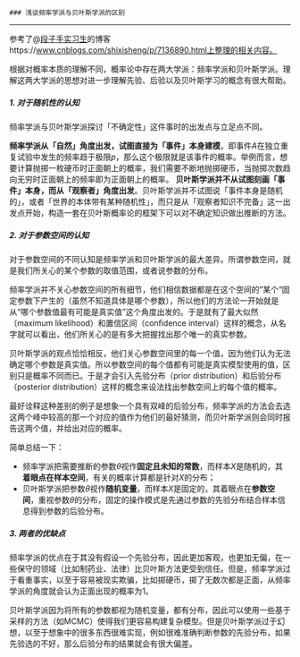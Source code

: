 	### 浅谈频率学派与贝叶斯学派的区别

------

参考了@[段子手实习生](https://www.cnblogs.com/shixisheng/)的博客https://www.cnblogs.com/shixisheng/p/7136890.html上整理的相关内容。

根据对概率本质的理解不同，概率论中存在两大学派：频率学派和贝叶斯学派。理解这两大学派的思想对进一步理解先验、后验以及贝叶斯学习的概念有很大帮助。

##### 1. 对于随机性的认知

频率学派与贝叶斯学派探讨「不确定性」这件事时的出发点与立足点不同。

**频率学派从「自然」角度出发，试图直接为「事件」本身建模**，即事件$A$在独立重复试验中发生的频率趋于极限$p$，那么这个极限就是该事件的概率。举例而言，想要计算抛掷一枚硬币时正面朝上的概率，我们需要不断地抛掷硬币，当抛掷次数趋向无穷时正面朝上的频率即为正面朝上的概率。 
**贝叶斯学派并不从试图刻画「事件」本身，而从「观察者」角度出发**。贝叶斯学派并不试图说「事件本身是随机的」，或者「世界的本体带有某种随机性」，而只是从「观察者知识不完备」这一出发点开始，构造一套在贝叶斯概率论的框架下可以对不确定知识做出推断的方法。

##### 2. 对于参数空间的认知

对于参数空间的不同认知是频率学派和贝叶斯学派的最大差异。所谓参数空间，就是我们所关心的某个参数的取值范围，或者说参数的分布。

频率学派并不关心参数空间的所有细节，他们相信数据都是在这个空间的”某个“固定参数下产生的（虽然不知道具体是哪个参数），所以他们的方法论一开始就是从“哪个参数值最有可能是真实值”这个角度出发的。于是就有了最大似然（maximum likelihood）和置信区间（confidence interval）这样的概念，从名字就可以看出，他们所关心的是有多大把握找出那个唯一的真实参数。

贝叶斯学派的观点恰恰相反，他们关心参数空间里的每一个值，因为他们认为无法确定哪个参数是真实值。所以参数空间的每个值都有可能是真实模型使用的值，区别只是概率不同而已。于是才会引入先验分布（prior distribution）和后验分布（posterior distribution）这样的概念来设法找出参数空间上的每个值的概率。

最好诠释这种差别的例子是想象一个具有双峰的后验分布，频率学派的方法会去选这两个峰中较高的那一个对应的值作为他们的最好猜测，而贝叶斯学派则会同时报告这两个值，并给出对应的概率。

简单总结一下：

* 频率学派把需要推断的参数$\theta$视作**固定且未知的常数**，而样本$X$是随机的，其**着眼点在样本空间**，有关的概率计算都是针对$X$的分布；
* 贝叶斯学派把参数$\theta$视作**随机变量**，而样本$X$是固定的，其着眼点在**参数空间**，重视参数$\theta$的分布，固定的操作模式是先通过参数的先验分布结合样本信息得到参数的后验分布。

##### 3. 两者的优缺点

频率学派的优点在于其没有假设一个先验分布，因此更加客观，也更加无偏，在一些保守的领域（比如制药业、法律）比贝叶斯方法更受到信任。但是，频率学派过于看重事实，以至于容易被现实欺骗，比如掷硬币，掷了无数次都是正面，从频率学派的角度就会认为正面出现的概率为1。

贝叶斯学派因为将所有的参数都视为随机变量，都有分布，因此可以使用一些基于采样的方法（如MCMC）使得我们更容易构建复杂模型。但是贝叶斯学派过于幻想，以至于想象中的很多东西很难实现，例如很难准确判断参数的先验分布，如果先验选的不好，那么后验分布的结果就会有很大偏差。